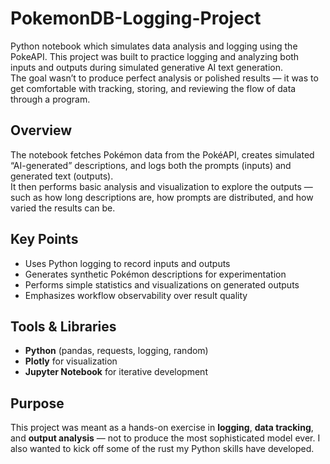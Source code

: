 # PokemonDB-Logging-Project
Python notebook which simulates data analysis and logging using the PokeAPI.
This project was built to practice logging and analyzing both inputs and outputs during simulated generative AI text generation.  
The goal wasn’t to produce perfect analysis or polished results — it was to get comfortable with tracking, storing, and reviewing the flow of data through a program.

## Overview
The notebook fetches Pokémon data from the PokéAPI, creates simulated “AI-generated” descriptions, and logs both the prompts (inputs) and generated text (outputs).  
It then performs basic analysis and visualization to explore the outputs — such as how long descriptions are, how prompts are distributed, and how varied the results can be.

## Key Points
- Uses Python logging to record inputs and outputs  
- Generates synthetic Pokémon descriptions for experimentation  
- Performs simple statistics and visualizations on generated outputs  
- Emphasizes workflow observability over result quality

## Tools & Libraries
- **Python** (pandas, requests, logging, random)
- **Plotly** for visualization
- **Jupyter Notebook** for iterative development

## Purpose
This project was meant as a hands-on exercise in **logging**, **data tracking**, and **output analysis** — not to produce the most sophisticated model ever. I also wanted to kick off some of the rust my Python skills have developed.
